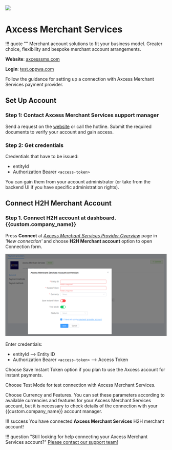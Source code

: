 <img src="https://static.openfintech.io/payment_providers/axcessmerchantservices/logo.png?w=400" width="400px" >

# Axcess Merchant Services

!!! quote ""
    Merchant account solutions to fit your business model. Greater choice, flexibility and bespoke merchant account arrangements.

**Website**: [axcesssms.com](https://www.axcessms.com/)

**Login**: [test.oppwa.com](https://test.oppwa.com/authentication/v1/login)

Follow the guidance for setting up a connection with Axcess Merchant Services payment provider.

## Set Up Account

### Step 1: Contact Axcess Merchant Services support manager

Send a request on the [website](https://www.axcessms.com/) or call the hotline. Submit the required documents to verify your account and gain access.

### Step 2: Get credentials

Credentials that have to be issued:

* entityId
* Authorization Bearer `<access-token>`

You can gain them from your account administrator (or take from the backend UI if you have specific administration rights).

<!--
## Connect Provider Account

### Step 1. Connect account at dashboard.{{custom.company_name}}

Press **Connect** at [*Axcess Merchant Services Provider Overview*]({{custom.dashboard_base_url}}connect-directory/payment-providers/axcessmerchantservices/general) page in *'New connection'* and choose **Provider account** option to open Connection form.

![Connect](images/provider-account.png)

Enter credentials:

[//]: # (Also, choose Test Mode for test connection with Axcess Merchant Services, and P2P mode for connection in  peer-to-peer payment network.)

!!! success
    You have connected **Axcess Merchant Services** account!
-->

## Connect H2H Merchant Account

### Step 1. Connect H2H account at dashboard.{{custom.company_name}}

Press **Connect** at [*Axcess Merchant Services Provider Overview*]({{custom.dashboard_base_url}}connect-directory/payment-providers/axcessmerchantservices/general) page in *'New connection'* and choose **H2H Merchant account** option to open Connection form.

![Connect](images/h2h-merchant-account.png)

Enter credentials:

* entityId --> Entity ID
* Authorization Bearer `<access-token>` --> Access Token

Choose Save Instant Token option if you plan to use the Axcess account for instant payments.

Choose Test Mode for test connection with Axcess Merchant Services.

Choose Currency and Features. You can set these parameters according to available currencies and features for your Axcess Merchant Services account, but it is necessary to check details of the connection with your {{custom.company_name}} account manager.

!!! success
    You have connected **Axcess Merchant Services** H2H merchant account!

!!! question "Still looking for help connecting your Axcess Merchant Services account?"
    [Please contact our support team!](mailto:{{custom.support_email}})
